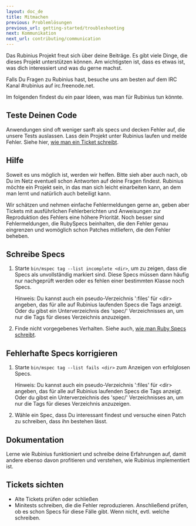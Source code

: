 ```yaml
---
layout: doc_de
title: Mitmachen
previous: Problemlösungen
previous_url: getting-started/troubleshooting
next: Kommunikation
next_url: contributing/communication
---
```


Das Rubinius Projekt freut sich über deine Beiträge. Es gibt viele Dinge, die
dieses Projekt unterstützen können. Am wichtigsten ist, dass es etwas ist, was
dich interessiert und was du gerne machst.

Falls Du Fragen zu Rubinius hast, besuche uns am besten auf dem IRC Kanal
#rubinius auf irc.freenode.net.

Im folgenden findest du ein paar Ideen, was man für Rubinius tun könnte.

## Teste Deinen Code

Anwendungen sind oft weniger sanft als specs und decken Fehler auf, die unsere
Tests auslassen. Lass dein Projekt unter Rubinius laufen und melde Fehler.
Siehe hier, [wie man ein Ticket schreibt](/doc/de/how-to/write-a-ticket).

## Hilfe

Soweit es uns möglich ist, werden wir helfen. Bitte sieh aber auch nach, ob Du
im Netz eventuell schon Antworten auf deine Fragen findest. Rubinius möchte
ein Projekt sein, in das man sich leicht einarbeiten kann, an dem man lernt
und natürlich auch beteiligt kann.

Wir schätzen und nehmen einfache Fehlermeldungen gerne an, geben aber Tickets
mit ausführlichen Fehlerberichten und Anweisungen zur Reproduktion des Fehlers
eine höhere Priorität. Noch besser sind Fehlermeldungen, die RubySpecs
beinhalten, die den Fehler genau eingrenzen und womöglich schon Patches
mitliefern, die den Fehler beheben.

## Schreibe Specs

  1. Starte `bin/mspec tag --list incomplete <dir>`, um zu zeigen, dass die
     Specs als unvollständig markiert sind. Diese Specs müssen dann häufig nur
     nachgeprüft werden oder es fehlen einer bestimmten Klasse noch Specs.
    
     Hinweis: Du kannst auch ein pseudo-Verzeichnis ':files' für \<dir\>
     angeben, das für alle auf Rubinius laufenden Specs die Tags anzeigt. Oder
     du gibst ein Unterverzeichnis des 'spec/' Verzeichnisses an, um nur die
     Tags für dieses Verzeichnis anzuzeigen.
    
  2. Finde nicht vorgegebenes Verhalten. Siehe auch,
     [wie man Ruby Specs schreibt](/doc/de/how-to/write-a-ruby-spec).



## Fehlerhafte Specs korrigieren
  1. Starte `bin/mspec tag --list fails <dir>` zum Anzeigen von erfolglosen
     Specs.
     
     Hinweis: Du kannst auch ein pseudo-Verzeichnis ':files' für \<dir\>
     angeben, das für alle auf Rubinius laufenden Specs die Tags anzeigt. Oder
     du gibst ein Unterverzeichnis des 'spec/' Verzeichnisses an, um nur die
     Tags für dieses Verzeichnis anzuzeigen.

  2. Wähle ein Spec, dass Du interessant findest und versuche einen Patch zu
     schreiben, dass ihn bestehen lässt.

## Dokumentation

Lerne wie Rubinius funktioniert und schreibe deine Erfahrungen auf, damit
andere ebenso davon profitieren und verstehen, wie Rubinius implementiert ist.


## Tickets sichten
  * Alte Tickets prüfen oder schließen
  * Minitests schreiben, die die Fehler reproduzieren. Anschließend prüfen,
    ob es schon Specs für diese Fälle gibt. Wenn nicht, evtl. welche schreiben.

